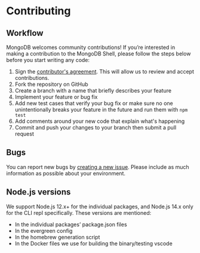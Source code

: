 # Contributing

## Workflow

MongoDB welcomes community contributions! If you’re interested in making a contribution to the MongoDB Shell, please follow the steps below before you start writing any code:

1. Sign the [contributor's agreement](http://www.mongodb.com/contributor). This will allow us to review and accept contributions.
1. Fork the repository on GitHub
1. Create a branch with a name that briefly describes your feature
1. Implement your feature or bug fix
1. Add new test cases that verify your bug fix or make sure no one
   unintentionally breaks your feature in the future and run them with `npm test`
1. Add comments around your new code that explain what's happening
1. Commit and push your changes to your branch then submit a pull request

## Bugs

You can report new bugs by
[creating a new issue](https://jira.mongodb.org/browse/MONGOSH/).
Please include as much information as possible about your environment.

## Node.js versions

We support Node.js 12.x+ for the individual packages, and Node.js 14.x only for
the CLI repl specifically. These versions are mentioned:

- In the individual packages’ package.json files
- In the evergreen config
- In the homebrew generation script
- In the Docker files we use for building the binary/testing vscode
